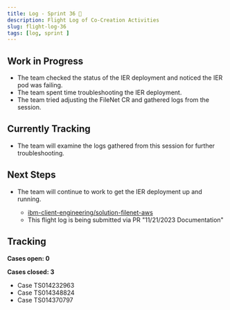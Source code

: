 ```yaml
---
title: Log - Sprint 36 🛫
description: Flight Log of Co-Creation Activities
slug: flight-log-36
tags: [log, sprint ]
---
```


## Work in Progress
- The team checked the status of the IER deployment and noticed the IER pod was failing.
- The team spent time troubleshooting the IER deployment.
- The team tried adjusting the FileNet CR and gathered logs from the session.
## Currently Tracking
- The team will examine the logs gathered from this session for further troubleshooting.
## Next Steps
- The team will continue to work to get the IER deployment up and running.
  
    - [ibm-client-engineering/solution-filenet-aws](https://trello.com/c/3WHHYbfl/3-functionality-verification)
    - This flight log is being submitted via PR "11/21/2023 Documentation"

## Tracking
**Cases open: 0**
  
**Cases closed: 3**
  - Case TS014232963
  - Case TS014348824
  - Case TS014370797